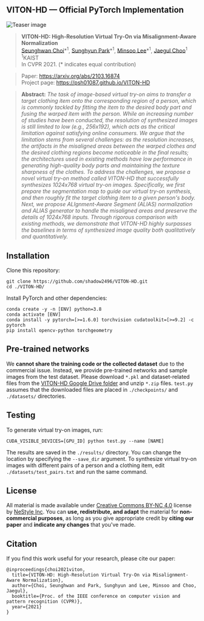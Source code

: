 ## VITON-HD &mdash; Official PyTorch Implementation

![Teaser image](./assets/teaser.png)

> **VITON-HD: High-Resolution Virtual Try-On via Misalignment-Aware Normalization**<br>
> [Seunghwan Choi](https://github.com/shadow2496)\*<sup>1</sup>, [Sunghyun Park](https://psh01087.github.io)\*<sup>1</sup>, [Minsoo Lee](https://github.com/Minsoo2022)\*<sup>1</sup>, [Jaegul Choo](https://sites.google.com/site/jaegulchoo)<sup>1</sup><br>
> <sup>1</sup>KAIST<br>
> In CVPR 2021. (* indicates equal contribution)

> Paper: https://arxiv.org/abs/2103.16874<br>
> Project page: https://psh01087.github.io/VITON-HD

> **Abstract:** *The task of image-based virtual try-on aims to transfer a target clothing item onto the corresponding region of a person, which is commonly tackled by fitting the item to the desired body part and fusing the warped item with the person. While an increasing number of studies have been conducted, the resolution of synthesized images is still limited to low (e.g., 256x192), which acts as the critical limitation against satisfying online consumers. We argue that the limitation stems from several challenges: as the resolution increases, the artifacts in the misaligned areas between the warped clothes and the desired clothing regions become noticeable in the final results; the architectures used in existing methods have low performance in generating high-quality body parts and maintaining the texture sharpness of the clothes. To address the challenges, we propose a novel virtual try-on method called VITON-HD that successfully synthesizes 1024x768 virtual try-on images. Specifically, we first prepare the segmentation map to guide our virtual try-on synthesis, and then roughly fit the target clothing item to a given person's body. Next, we propose ALIgnment-Aware Segment (ALIAS) normalization and ALIAS generator to handle the misaligned areas and preserve the details of 1024x768 inputs. Through rigorous comparison with existing methods, we demonstrate that VITON-HD highly surpasses the baselines in terms of synthesized image quality both qualitatively and quantitatively.*

## Installation

Clone this repository:

```
git clone https://github.com/shadow2496/VITON-HD.git
cd ./VITON-HD/
```

Install PyTorch and other dependencies:

```
conda create -y -n [ENV] python=3.8
conda activate [ENV]
conda install -y pytorch=[>=1.6.0] torchvision cudatoolkit=[>=9.2] -c pytorch
pip install opencv-python torchgeometry
```

## Pre-trained networks

We **cannot share the training code or the collected dataset** due to the commercial issue. Instead, we provide pre-trained networks and sample images from the test dataset. Please download `*.pkl` and dataset-related files from the [VITON-HD Google Drive folder](https://drive.google.com/drive/folders/0B8kXrnobEVh9fnJHX3lCZzEtd20yUVAtTk5HdWk2OVV0RGl6YXc0NWhMOTlvb1FKX3Z1OUk?resourcekey=0-OIXHrDwCX8ChjypUbJo4fQ&usp=sharing) and unzip `*.zip` files. `test.py` assumes that the downloaded files are placed in `./checkpoints/` and `./datasets/` directories.

## Testing

To generate virtual try-on images, run:

```
CUDA_VISIBLE_DEVICES=[GPU_ID] python test.py --name [NAME]
```

The results are saved in the `./results/` directory. You can change the location by specifying the `--save_dir` argument. To synthesize virtual try-on images with different pairs of a person and a clothing item, edit `./datasets/test_pairs.txt` and run the same command.

## License

All material is made available under [Creative Commons BY-NC 4.0](https://creativecommons.org/licenses/by-nc/4.0/) license by [NeStyle Inc](http://www.nestyle.ai). You can **use, redistribute, and adapt** the material for **non-commercial purposes**, as long as you give appropriate credit by **citing our paper** and **indicate any changes** that you've made.

## Citation

If you find this work useful for your research, please cite our paper:

```
@inproceedings{choi2021viton,
  title={VITON-HD: High-Resolution Virtual Try-On via Misalignment-Aware Normalization},
  author={Choi, Seunghwan and Park, Sunghyun and Lee, Minsoo and Choo, Jaegul},
  booktitle={Proc. of the IEEE conference on computer vision and pattern recognition (CVPR)},
  year={2021}
}
```
